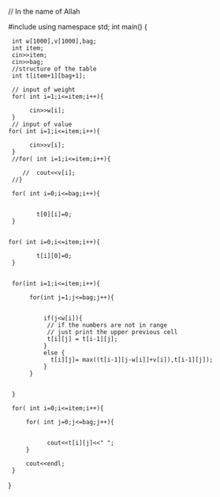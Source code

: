 // In the name of Allah

#include<iostream>
using namespace std;
int main() {

     int w[1000],v[1000],bag;
     int item;
     cin>>item;
     cin>>bag;
     //structure of the table
     int t[item+1][bag+1];

     // input of weight
     for( int i=1;i<=item;i++){

          cin>>w[i];
     }
     // input of value
    for( int i=1;i<=item;i++){

          cin>>v[i];
     }
     //for( int i=1;i<=item;i++){

        //  cout<<v[i];
     //}

     for( int i=0;i<=bag;i++){


            t[0][i]=0;
     }


    for( int i=0;i<=item;i++){

            t[i][0]=0;
     }


     for(int i=1;i<=item;i++){

          for(int j=1;j<=bag;j++){


              if(j<w[i]){
               // if the numbers are not in range
               // just print the upper previous cell
               t[i][j] = t[i-1][j];
              }
              else {
                t[i][j]= max((t[i-1][j-w[i]]+v[i]),t[i-1][j]);
              }
          }


     }

     for( int i=0;i<=item;i++){

         for( int j=0;j<=bag;j++){


               cout<<t[i][j]<<" ";
         }

         cout<<endl;
     }
}
